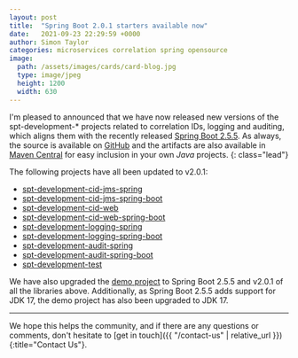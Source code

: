 ```yaml
---
layout: post
title:  "Spring Boot 2.0.1 starters available now"
date:   2021-09-23 22:29:59 +0000
author: Simon Taylor
categories: microservices correlation spring opensource
image:
  path: /assets/images/cards/card-blog.jpg
  type: image/jpeg
  height: 1200
  width: 630
---
```

I'm pleased to announced that we have now released new versions of the spt-development-* projects related to correlation IDs, logging and auditing, 
which aligns them with the recently released [Spring Boot 2.5.5](https://spring.io/blog/2021/09/23/spring-boot-2-5-5-available-now). As always, 
the source is available on [GitHub](https://github.com/spt-development) and the artifacts are also available in 
[Maven Central](https://mvnrepository.com/artifact/com.spt-development) for easy inclusion in your own <em>Java</em> projects.
{: class="lead"}

The following projects have all been updated to v2.0.1:

* [spt-development-cid-jms-spring](https://github.com/spt-development/spt-development-cid-jms-spring)
* [spt-development-cid-jms-spring-boot](https://github.com/spt-development/spt-development-cid-jms-spring-boot)
* [spt-development-cid-web](https://github.com/spt-development/spt-development-cid-web)
* [spt-development-cid-web-spring-boot](https://github.com/spt-development/spt-development-cid-web-spring-boot)
* [spt-development-logging-spring](https://github.com/spt-development/spt-development-logging-spring)
* [spt-development-logging-spring-boot](https://github.com/spt-development/spt-development-logging-spring-boot)
* [spt-development-audit-spring](https://github.com/spt-development/spt-development-audit-spring)
* [spt-development-audit-spring-boot](https://github.com/spt-development/spt-development-audit-spring-boot)
* [spt-development-test](https://github.com/spt-development/spt-development-test)

We have also upgraded the [demo project](https://github.com/spt-development/spt-development-demo) to Spring Boot 2.5.5 and v2.0.1 of all the libraries above.
Additionally, as Spring Boot 2.5.5 adds support for JDK 17, the demo project has also been upgraded to JDK 17.

---

We hope this helps the community, and if there are any questions or comments, don't hesitate to [get in touch]({{ "/contact-us" | relative_url }}){:title="Contact Us"}.
